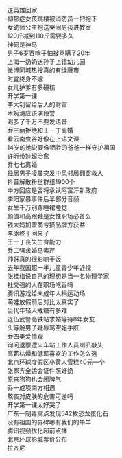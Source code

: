 送英雄回家  
抑郁症女孩跳楼被消防员一把抱下  
女幼师公主抱送哭闹男孩进教室  
120斤减到110斤需要多久  
神码是神马  
男子6岁吞哨子怕被骂瞒了20年  
上海一奶奶送孙子上错幼儿园  
微博同城热搜真的有绿藤市  
时宜终身不嫁  
女儿护爹有多硬核  
开学第一课  
李大钊留给后人的财富  
木婉清应该演段誉  
喝多了千万不要发语音  
乔三丽拒绝和王一丁离婚  
看云南虫谷好像在上语文课  
14岁的她说要像牺牲的爸爸一样守护祖国  
许昕带娃超治愈  
乔七七离婚  
独居男子凌晨突发中风邻居翻窗救人  
抖音解散粉丝群组1900个  
中方回应是否将承认阿富汗新政府  
李阳家暴事件后半部分音频  
女生千万别穿睡裙睡觉  
颜值和高跟鞋是女性职场必备么  
钱大妈加盟商亏损品牌方获益  
李冰终于回来了  
王一丁丧失生育能力  
乔二强求婚马素芹  
帅哥真的很影响干饭  
去年我国超一半儿童青少年近视  
张桂梅说自己的理想是当一名物理学家  
社交强的人在职场吃香吗  
腾讯游戏给未成年人捐运动场  
萌娃放假前后对比太真实了  
当代年轻人戒糖有多难  
退伍武警高铁站求婚等待8年女友  
头等舱男子疑辱骂空姐手脏  
乔四美爱情观  
询问退票遭火车站工作人员喇叭敲头  
高薪枯燥和低薪喜欢的工作怎么选  
北京环球度假区小黄人雪糕40元一个  
张家齐全运会证件照好奶  
原来狗狗也会闹脾气  
乔一成项南方相遇  
熬夜对皮肤的危害可逆吗  
开学第一课太好哭了  
广东一制毒窝点发现542枚恐龙蛋化石  
没有祖国的界碑哪有我们的牛羊  
腾讯视频优化超前点播  
北京环球影城票价公布  
拉齐尼  
